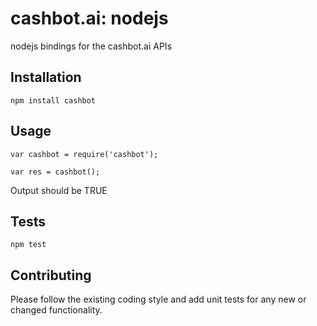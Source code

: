 cashbot.ai: nodejs
=========

nodejs bindings for the cashbot.ai APIs

## Installation

  `npm install cashbot`

## Usage

    var cashbot = require('cashbot');

    var res = cashbot();
  
  
  Output should be TRUE


## Tests

  `npm test`

## Contributing

Please follow the existing coding style and add unit tests for any new or changed functionality. 
